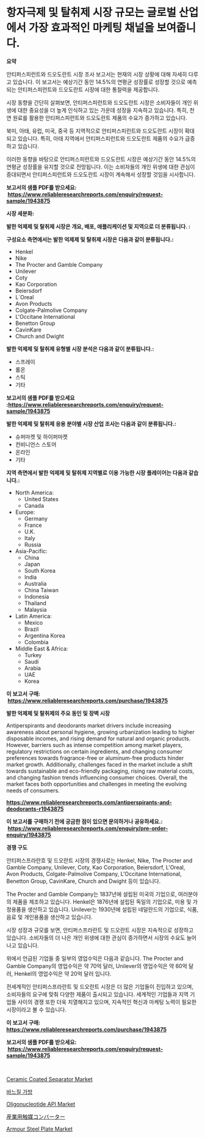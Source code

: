 <p><h1>항자극제 및 탈취제 시장 규모는 글로벌 산업에서 가장 효과적인 마케팅 채널을 보여줍니다.</h1></p><p><strong>요약</strong></p>
<p><p>안티퍼스피런트와 드오도란트 시장 조사 보고서는 현재의 시장 상황에 대해 자세히 다루고 있습니다. 이 보고서는 예상기간 동안 14.5%의 연평균 성장률로 성장할 것으로 예측되는 안티퍼스피런트와 드오도란트 시장에 대한 통찰력을 제공합니다.</p><p>시장 동향을 간단히 살펴보면, 안티퍼스피런트와 드오도란트 시장은 소비자들이 개인 위생에 대한 중요성을 더 높게 인식하고 있는 가운데 성장을 지속하고 있습니다. 특히, 천연 원료를 활용한 안티퍼스피런트와 드오도란트 제품의 수요가 증가하고 있습니다.</p><p>북미, 아태, 유럽, 미국, 중국 등 지역적으로 안티퍼스피런트와 드오도란트 시장이 확대되고 있습니다. 특히, 아태 지역에서 안티퍼스피런트와 드오도란트 제품의 수요가 급증하고 있습니다.</p><p>이러한 동향을 바탕으로 안티퍼스피런트와 드오도란트 시장은 예상기간 동안 14.5%의 연평균 성장률을 유지할 것으로 전망됩니다. 이는 소비자들의 개인 위생에 대한 관심이 증대되면서 안티퍼스피런트와 드오도란트 시장이 계속해서 성장할 것임을 시사합니다.</p></p>
<p><strong>보고서의 샘플 PDF를 받으세요: &nbsp;<a href="https://www.reliableresearchreports.com/enquiry/request-sample/1943875">https://www.reliableresearchreports.com/enquiry/request-sample/1943875</a></strong></p>
<p><strong>시장 세분화:</strong></p>
<p><strong> 발한 억제제 및 탈취제 시장은 개요, 배포, 애플리케이션 및 지역으로 더 분류됩니다. :</strong></p>
<p><strong>구성요소 측면에서는 발한 억제제 및 탈취제 시장은 다음과 같이 분류됩니다.:</strong></p>
<p><ul><li>Henkel</li><li>Nike</li><li>The Procter and Gamble Company</li><li>Unilever</li><li>Coty</li><li>Kao Corporation</li><li>Beiersdorf</li><li>L`Oreal</li><li>Avon Products</li><li>Colgate-Palmolive Company</li><li>L'Occitane International</li><li>Benetton Group</li><li>CavinKare</li><li>Church and Dwight</li></ul></p>
<p><strong> 발한 억제제 및 탈취제 유형별 시장 분석은 다음과 같이 분류됩니다.:</strong></p>
<p><ul><li>스프레이</li><li>롤온</li><li>스틱</li><li>기타</li></ul></p>
<p><strong>보고서의 샘플 PDF를 받으세요 :<a href="https://www.reliableresearchreports.com/enquiry/request-sample/1943875">https://www.reliableresearchreports.com/enquiry/request-sample/1943875</a></strong></p>
<p><strong> 발한 억제제 및 탈취제 응용 분야별 시장 산업 조사는 다음과 같이 분류됩니다.:</strong></p>
<p><ul><li>슈퍼마켓 및 하이퍼마켓</li><li>컨비니언스 스토어</li><li>온라인</li><li>기타</li></ul></p>
<p><strong>지역 측면에서 발한 억제제 및 탈취제 지역별로 이용 가능한 시장 플레이어는 다음과 같습니다.:</strong></p>
<p><ul>
    <li>
        North America:
        <ul>
            <li>United States</li>
            <li>Canada</li>
        </ul>
    </li>
    <li>
        Europe:
        <ul>
            <li>Germany</li>
            <li>France</li>
            <li>U.K.</li>
            <li>Italy</li>
            <li>Russia</li>
        </ul>
    </li>
    <li>
        Asia-Pacific:
        <ul>
            <li>China</li>
            <li>Japan</li>
            <li>South Korea</li>
            <li>India</li>
            <li>Australia</li>
            <li>China Taiwan</li>
            <li>Indonesia</li>
            <li>Thailand</li>
            <li>Malaysia</li>
        </ul>
    </li>
    <li>
        Latin America:
        <ul>
            <li>Mexico</li>
            <li>Brazil</li>
            <li>Argentina Korea</li>
            <li>Colombia</li>
        </ul>
    </li>
    <li>
        Middle East & Africa:
        <ul>
            <li>Turkey</li>
            <li>Saudi</li>
            <li>Arabia</li>
            <li>UAE</li>
            <li>Korea</li>
        </ul>
    </li>
    </ul></p>
<p><strong>이 보고서 구매: &nbsp;<a href="https://www.reliableresearchreports.com/purchase/1943875">https://www.reliableresearchreports.com/purchase/1943875</a></strong></p>
<p><strong>발한 억제제 및 탈취제의 주요 동인 및 장벽 시장</strong></p>
<p><p>Antiperspirants and deodorants market drivers include increasing awareness about personal hygiene, growing urbanization leading to higher disposable incomes, and rising demand for natural and organic products. However, barriers such as intense competition among market players, regulatory restrictions on certain ingredients, and changing consumer preferences towards fragrance-free or aluminum-free products hinder market growth. Additionally, challenges faced in the market include a shift towards sustainable and eco-friendly packaging, rising raw material costs, and changing fashion trends influencing consumer choices. Overall, the market faces both opportunities and challenges in meeting the evolving needs of consumers.</p></p>
<p><strong><a href="https://www.reliableresearchreports.com/antiperspirants-and-deodorants-r1943875">https://www.reliableresearchreports.com/antiperspirants-and-deodorants-r1943875</a></strong></p>
<p><strong>이 보고서를 구매하기 전에 궁금한 점이 있으면 문의하거나 공유하세요.: &nbsp;<a href="https://www.reliableresearchreports.com/enquiry/pre-order-enquiry/1943875">https://www.reliableresearchreports.com/enquiry/pre-order-enquiry/1943875</a></strong></p>
<p><strong>경쟁 구도</strong></p>
<p><p>안티퍼스프라란흐 및 드오란트 시장의 경쟁사로는 Henkel, Nike, The Procter and Gamble Company, Unilever, Coty, Kao Corporation, Beiersdorf, L'Oreal, Avon Products, Colgate-Palmolive Company, L'Occitane International, Benetton Group, CavinKare, Church and Dwight 등이 있습니다.</p><p>The Procter and Gamble Company는 1837년에 설립된 미국의 기업으로, 여러분야의 제품을 제조하고 있습니다. Henkel은 1876년에 설립된 독일의 기업으로, 미용 및 가정용품을 생산하고 있습니다. Unilever는 1930년에 설립된 네덜란드의 기업으로, 식품, 음료 및 개인용품을 생산하고 있습니다.</p><p>시장 성장과 규모를 보면, 안티퍼스프라란트 및 드오란트 시장은 지속적으로 성장하고 있습니다. 소비자들의 더 나은 개인 위생에 대한 관심이 증가하면서 시장의 수요도 늘어나고 있습니다.</p><p>위에서 언급된 기업들 중 일부의 영업수익은 다음과 같습니다. The Procter and Gamble Company의 영업수익은 약 70억 달러, Unilever의 영업수익은 약 60억 달러, Henkel의 영업수익은 약 20억 달러 입니다.</p><p>전세계적인 안티퍼스프라란트 및 드오란트 시장은 더 많은 기업들이 진입하고 있으며, 소비자들의 요구에 맞춰 다양한 제품이 출시되고 있습니다. 세계적인 기업들과 지역 기업들 사이의 경쟁 또한 더욱 치열해지고 있으며, 지속적인 혁신과 마케팅 노력이 필요한 시장이라고 볼 수 있습니다.</p></p>
<p><strong>이 보고서 구매: &nbsp; <a href="https://www.reliableresearchreports.com/purchase/1943875">https://www.reliableresearchreports.com/purchase/1943875</a></strong></p>
<p><strong>보고서의 샘플 PDF를 받으세요: &nbsp;<a href="https://www.reliableresearchreports.com/enquiry/request-sample/1943875">https://www.reliableresearchreports.com/enquiry/request-sample/1943875</a></strong><strong></strong></p>
<p>&nbsp;</p>
<p><p><a href="https://silk-columnist-571.notion.site/Ceramic-Coated-Separator-Market-Size-Growth-Outlook-from-2024-to-2031-projecting-at-Market-s-Trend-cfcbc7e75edd4552b1685db9d1ea2163">Ceramic Coated Separator Market</a></p><p><a href="https://github.com/KellyLyncyh543964/Market-Research-Report-List-1/blob/main/436391420382.md">바느질 가방</a></p><p><a href="https://issuu.com/reportprime-2/docs/oligonucleotide-api-market-size-2030.pptx">Oligonucleotide API Market</a></p><p><a href="https://github.com/mohamedbakry57/Market-Research-Report-List-3/blob/main/603861222320.md">産業用触媒コンバーター</a></p><p><a href="https://issuu.com/reportprime-2/docs/armour-steel-plate-market-size-2030.pptx">Armour Steel Plate Market</a></p></p>